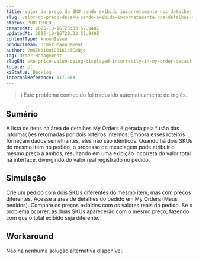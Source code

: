 ```yaml
---
title: Valor do preço da SKU sendo exibido incorretamente nos detalhes do meu pedido
slug: valor-do-preco-da-sku-sendo-exibido-incorretamente-nos-detalhes-do-meu-pedido
status: PUBLISHED
createdAt: 2025-10-16T20:33:52.940Z
updatedAt: 2025-10-16T20:33:52.940Z
contentType: knownIssue
productTeam: Order Management
author: 2mXZkbi0oi061KicTExNjo
tag: Order Management
slugEN: sku-price-value-being-displayed-incorrectly-in-my-order-detail
locale: pt
kiStatus: Backlog
internalReference: 1171863
---
```


>ℹ️ Este problema conhecido foi traduzido automaticamente do inglês.

## Sumário


A lista de itens na área de detalhes My Orders é gerada pela fusão das informações retornadas por dois roteiros internos. Embora esses roteiros forneçam dados semelhantes, eles não são idênticos. Quando há dois SKUs do mesmo item no pedido, o processo de mesclagem pode atribuir o mesmo preço a ambos, resultando em uma exibição incorreta do valor total na interface, divergindo do valor real registrado no pedido.
## Simulação


Crie um pedido com dois SKUs diferentes do mesmo item, mas com preços diferentes.
Acesse a área de detalhes do pedido em My Orders (Meus pedidos).
Compare os preços exibidos com os valores reais do pedido.
Se o problema ocorrer, as duas SKUs aparecerão com o mesmo preço, fazendo com que o total exibido seja diferente.


## Workaround


Não há nenhuma solução alternativa disponível.



